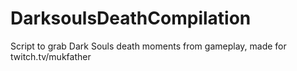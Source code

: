 # DarksoulsDeathCompilation
Script to grab Dark Souls death moments from gameplay, made for twitch.tv/mukfather
